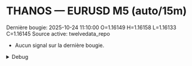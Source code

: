 # THANOS — EURUSD M5 (auto/15m)
Dernière bougie: 2025-10-24 11:10:00  O=1.16149  H=1.16158  L=1.16133  C=1.16145
Source active: twelvedata_repo

- Aucun signal sur la dernière bougie.

<details><summary>Debug</summary>

- TD_API_KEY manquant.

</details>